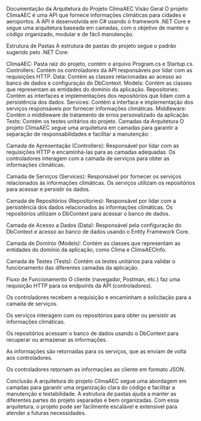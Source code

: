 Documentação da Arquitetura do Projeto ClimaAEC
Visão Geral
O projeto ClimaAEC é uma API que fornece informações climáticas para cidades e aeroportos. A API é desenvolvida em C# usando o framework .NET Core e segue uma arquitetura baseada em camadas, com o objetivo de manter o código organizado, modular e de fácil manutenção.

Estrutura de Pastas
A estrutura de pastas do projeto segue o padrão sugerido pelo .NET Core:

ClimaAEC: Pasta raiz do projeto, contém o arquivo Program.cs e Startup.cs.
Controllers: Contém os controladores da API responsáveis por lidar com as requisições HTTP.
Data: Contém as classes relacionadas ao acesso ao banco de dados e configuração do DbContext.
Models: Contém as classes que representam as entidades do domínio da aplicação.
Repositories: Contém as interfaces e implementações dos repositórios que lidam com a persistência dos dados.
Services: Contém a interface e implementação dos serviços responsáveis por fornecer informações climáticas.
Middleware: Contém o middleware de tratamento de erros personalizado da aplicação.
Tests: Contém os testes unitários do projeto.
Camadas da Arquitetura
O projeto ClimaAEC segue uma arquitetura em camadas para garantir a separação de responsabilidades e facilitar a manutenção:

Camada de Apresentação (Controllers): Responsável por lidar com as requisições HTTP e encaminhá-las para as camadas adequadas. Os controladores interagem com a camada de serviços para obter as informações climáticas.

Camada de Serviços (Services): Responsável por fornecer os serviços relacionados às informações climáticas. Os serviços utilizam os repositórios para acessar e persistir os dados.

Camada de Repositórios (Repositories): Responsável por lidar com a persistência dos dados relacionados às informações climáticas. Os repositórios utilizam o DbContext para acessar o banco de dados.

Camada de Acesso a Dados (Data): Responsável pela configuração do DbContext e acesso ao banco de dados usando o Entity Framework Core.

Camada de Domínio (Models): Contém as classes que representam as entidades do domínio da aplicação, como Clima e ClimaAECInfo.

Camada de Testes (Tests): Contém os testes unitários para validar o funcionamento das diferentes camadas da aplicação.

Fluxo de Funcionamento
O cliente (navegador, Postman, etc.) faz uma requisição HTTP para os endpoints da API (controladores).

Os controladores recebem a requisição e encaminham a solicitação para a camada de serviços.

Os serviços interagem com os repositórios para obter ou persistir as informações climáticas.

Os repositórios acessam o banco de dados usando o DbContext para recuperar ou armazenar as informações.

As informações são retornadas para os serviços, que as enviam de volta aos controladores.

Os controladores retornam as informações ao cliente em formato JSON.

Conclusão
A arquitetura do projeto ClimaAEC segue uma abordagem em camadas para garantir uma organização clara do código e facilitar a manutenção e testabilidade. A estrutura de pastas ajuda a manter as diferentes partes do projeto separadas e bem organizadas. Com essa arquitetura, o projeto pode ser facilmente escalável e extensível para atender a futuras necessidades.